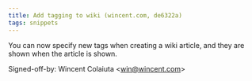 ```yaml
---
title: Add tagging to wiki (wincent.com, de6322a)
tags: snippets
---
```


You can now specify new tags when creating a wiki article, and they are shown when the article is shown.

Signed-off-by: Wincent Colaiuta &lt;win@wincent.com&gt;
